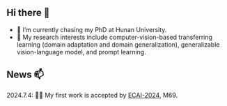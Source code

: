 ## Hi there 👋

- 🔭 I’m currently chasing my PhD at Hunan University.
- 🌱 My research interests include computer-vision-based transferring learning (domain adaptation and domain generalization), generalizable vision-language model, and prompt learning.

## News 📫
2024.7.4: 🎉🎉 My first work is accepted by [ECAI-2024](https://www.ecai2024.eu/programme/accepted-papers), M69.
<!--
**zqf30/zqf30** is a ✨ _special_ ✨ repository because its `README.md` (this file) appears on your GitHub profile.

Here are some ideas to get you started:

- 🔭 I’m currently working on ...
- 🌱 I’m currently learning ...
- 👯 I’m looking to collaborate on ...
- 🤔 I’m looking for help with ...
- 💬 Ask me about ...
- 📫 How to reach me: ...
- 😄 Pronouns: ...
- ⚡ Fun fact: ...
-->

